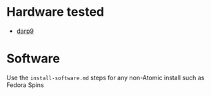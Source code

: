 # Hardware tested

- [darp9](https://github.com/ahoneybun/Install-Other-System76/blob/update-fedora-40/Fedora/darp/darp9/fedora-40-workstation/install-os.md)

# Software

Use the `install-software.md` steps for any non-Atomic install such as Fedora Spins
